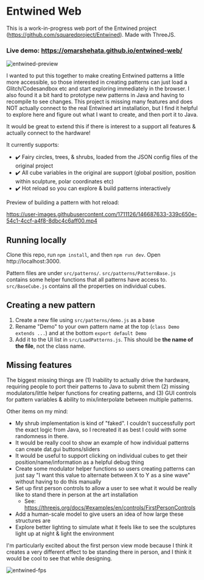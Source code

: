 # Entwined Web

This is a work-in-progress web port of the Entwined project (https://github.com/squaredproject/Entwined). Made with ThreeJS.

### Live demo: https://omarshehata.github.io/entwined-web/

![entwined-preview](https://user-images.githubusercontent.com/1711126/146686446-835e4be3-471d-4fdd-971f-3a9621a09ffa.gif)

I wanted to put this together to make creating Entwined patterns a little more accessible, so those interested in creating patterns can just load a Glitch/Codesandbox etc and start exploring immediately in the browser. I also found it a bit hard to prototype new patterns in Java and having to recompile to see changes. This project is missing many features and does NOT actually connect to the real Entwined art installation, but I find it helpful to explore here and figure out what I want to create, and then port it to Java.

It would be great to extend this if there is interest to a support all features & actually connect to the hardware!

It currently supports:

* ✔️ Fairy circles, trees, & shrubs, loaded from the JSON config files of the original project
* ✔️ All cube variables in the original are support (global position, position within sculpture, polar coordinates etc)
* ✔️ Hot reload so you can explore & build patterns interactively

Preview of building a pattern with hot reload:

https://user-images.githubusercontent.com/1711126/146687633-339c650e-54c1-4ccf-a4f8-8dbc4c6aff00.mp4

## Running locally

Clone this repo, run `npm install`, and then `npm run dev`. Open http://localhost:3000. 

Pattern files are under `src/patterns/`. `src/patterns/PatternBase.js` contains some helper functions that all patterns have access to. `src/BaseCube.js` contains all the properties on individual cubes. 

## Creating a new pattern

1. Create a new file using `src/patterns/demo.js` as a base
2. Rename "Demo" to your own pattern name at the top (`class Demo extends ...`) and at the bottom `export default Demo`
3. Add it to the UI list in `src/LoadPatterns.js`. This should be **the name of the file**, not the class name.

## Missing features

The biggest missing things are (1) Inability to actually drive the hardware, requiring people to port their patterns to Java to submit them (2) missing modulators/little helper functions for creating patterns, and (3) GUI controls for pattern variables & ability to mix/interpolate between multiple patterns. 

Other items on my mind:

* My shrub implementation is kind of "faked". I couldn't successfully port the exact logic from Java, so I recreated it as best I could with some randomness in there.
* It would be really cool to show an example of how individual patterns can create dat.gui buttons/sliders 
* It would be useful to support clicking on individual cubes to get their position/name/information as a helpful debug thing
* Create some modulator helper functions so users creating patterns can just say "I want this value to alternate between X to Y as a sine wave" without having to do this manually
* Set up first person controls to allow a user to see what it would be really like to stand there in person at the art installation
  * See: https://threejs.org/docs/#examples/en/controls/FirstPersonControls 
* Add a human-scale model to give users an idea of how large these structures are
* Explore better lighting to simulate what it feels like to see the sculptures light up at night & light the environment 

I'm particularly excited about the first person view mode because I think it creates a very different effect to be standing there in person, and I think it would be cool to see that while designing.

![entwined-fps](https://user-images.githubusercontent.com/1711126/146687648-96ad0a6c-8f45-477f-acbc-cfd641524b58.gif)


